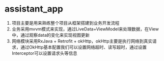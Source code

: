 # assistant_app
1. 项目主要是用来熟练整个项目从框架搭建到业务开发流程
2. 业务采用mvvm模式来实现，通过LiveData+ViewModel来处理数据，在View中，通过观察data的变化来实现视图更新
3. 网络模块采用RxJava + Retrofit + okHttp，okHttp主要是执行网络到真实请求，通过OkHttp基本配置我们可以设置网络超时、读写超时，通过设置Interceptor可以设置请求头等信息
